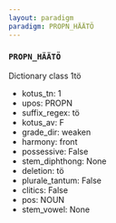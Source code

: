 ```yaml
---
layout: paradigm
paradigm: PROPN_HÄÄTÖ
---
```

### ` PROPN_HÄÄTÖ `

Dictionary class 1tö
* kotus_tn: 1
* upos: PROPN
* suffix_regex: tö
* kotus_av: F
* grade_dir: weaken
* harmony: front
* possessive: False
* stem_diphthong: None
* deletion: tö
* plurale_tantum: False
* clitics: False
* pos: NOUN
* stem_vowel: None
